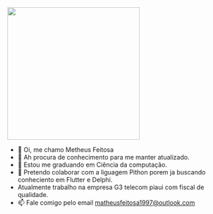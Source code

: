 
<img src="https://user-images.githubusercontent.com/61917801/125787258-908657b8-6eeb-490c-b03d-9460b211605b.png" width="300">

- 👋 Oi, me chamo Metheus Feitosa
- 👀 Ah procura de conhecimento para me manter atualizado.
- 🌱 Estou me graduando em Ciência da computação.
- 💞️ Pretendo colaborar com a liguagem Pithon porem ja buscando conheciento em Flutter e Delphi.
- Atualmente trabalho na empresa G3 telecom piaui com fiscal de qualidade.
- 📫 Fale comigo pelo email matheusfeitosa1997@outlook.com


